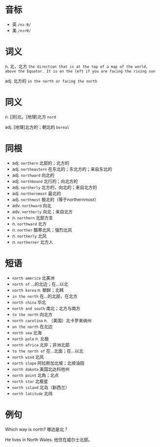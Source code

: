 # 音标

- 英 `/nɔːθ/`
- 美 `/nɔrθ/`

# 词义

n. 北，北方
`the direction that is at the top of a map of the world, above the Equator. It is on the left if you are facing the rising sun`

adj. 北方的
`in the north or facing the north`

# 同义

n. [测]北，[地理]北方
`nord`

adj. [地理]北方的；朝北的
`boreal`

# 同根

- adj. `northern` 北部的；北方的
- adj. `northeastern` 在东北的；东北方的；来自东北的
- adj. `northward` 向北的
- adj. `northbound` 北行的；向北方的
- adj. `northerly` 北方的，向北的；来自北方的
- adj. `northernmost` 最北的
- adj. `northmost` 极北的（等于northernmost）
- adv. `northward` 向北
- adv. `northerly` 向北；来自北方
- n. `northern` 北部方言
- n. `northward` 北方
- n. `norther` 酷寒北风；强烈北风
- n. `northerly` 北风
- n. `northerner` 北方人

# 短语

- `north america` 北美洲
- `north of` …的北边；在…以北
- `north korea` n. 朝鲜；北韩
- `in the north` 在…的北部，在北方
- `north china` 华北
- `north and south` 南北；北方与南方
- `to the north` 向北方
- `north carolina` n. （美国）北卡罗来纳州
- `on the north` 在北边
- `north sea` 北海
- `north pole` n. 北极
- `north africa` 北非；非洲北部
- `to the north of` 在…北面；在…以北
- `north wind` 北风
- `north slope` 阿拉斯加北坡；北坡油田
- `north dakota` 美国北达科他州
- `north point` 北角；北点
- `north star` 北极星
- `north island` 北岛（新西兰）
- `north latitude` 北纬

# 例句

Which way is north?
哪边是北？

He lives in North Wales.
他住在威尔士北部。


